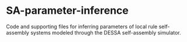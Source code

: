 # SA-parameter-inference
Code and supporting files for inferring parameters of local rule self-assembly systems modeled through the DESSA self-assembly simulator.
